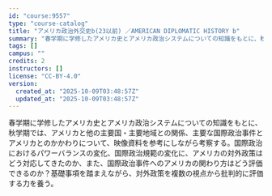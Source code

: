 ```yaml
---
id: "course:9557"
type: "course-catalog"
title: "アメリカ政治外交史b(23以前) ／AMERICAN DIPLOMATIC HISTORY b"
summary: "春学期に学修したアメリカ史とアメリカ政治システムについての知識をもとに、秋学期では、アメリカと他の主要国・主要地域との関係、主要な国際政治事件とアメリカとのかかわりについて、映像資料を参考にしながら考察する。国際政治におけるパワーバランスの…"
tags: []
campus: ""
credits: 2
instructors: []
license: "CC-BY-4.0"
version:
  created_at: "2025-10-09T03:48:57Z"
  updated_at: "2025-10-09T03:48:57Z"
---
```

春学期に学修したアメリカ史とアメリカ政治システムについての知識をもとに、秋学期では、アメリカと他の主要国・主要地域との関係、主要な国際政治事件とアメリカとのかかわりについて、映像資料を参考にしながら考察する。国際政治におけるパワーバランスの変化、国際政治規範の変化に、アメリカの対外政策はどう対応してきたのか、また、国際政治事件へのアメリカの関わり方はどう評価できるのか？基礎事項を踏まえながら、対外政策を複数の視点から批判的に評価する力を養う。
